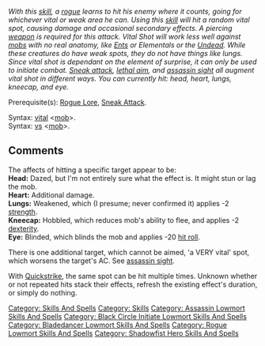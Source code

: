 *With this [skill](:Category:_Skills.md "wikilink"), a
[rogue](:Category:_Rogues.md "wikilink") learns to hit his enemy where
it counts, going for whichever vital or weak area he can. Using this
[skill](:Category:_Skills.md "wikilink") will hit a random vital spot,
causing damage and occasional secondary effects. A piercing
[weapon](:Category:_Weapons.md "wikilink") is required for this attack.
Vital Shot will work less well against
[mobs](:Category:_Mobs.md "wikilink") with no real anatomy, like
[Ents](Ents.md "wikilink") or Elementals or the
[Undead](Undead_Mobs.md "wikilink"). While these creatures do have weak
spots, they do not have things like lungs. Since vital shot is dependant
on the element of surprise, it can only be used to initiate combat.
[Sneak attack](Sneak_Attack.md "wikilink"), [lethal
aim](Lethal_Aim.md "wikilink"), and [assassin
sight](Assassin_Sight.md "wikilink") all augment vital shot in different
ways. You can currently hit: head, heart, lungs, kneecap, and eye.*

Prerequisite(s): [Rogue Lore](Rogue_Lore.md "wikilink"), [Sneak
Attack](Sneak_Attack.md "wikilink").

Syntax: [vital](Vital.md "wikilink")
\<[mob](:Category:_Mobs.md "wikilink")\>.  
Syntax: [vs](VS.md "wikilink")
\<[mob](:Category:_Mobs.md "wikilink")\>.  

## Comments

The affects of hitting a specific target appear to be:  
**Head:** Dazed, but I'm not entirely sure what the effect is. It might
stun or lag the mob.  
**Heart:** Additional damage.  
**Lungs:** Weakened, which (I presume; never confirmed it) applies -2
[strength](Strength.md "wikilink").  
**Kneecap:** Hobbled, which reduces mob's ability to flee, and applies
-2 [dexterity](Dexterity.md "wikilink").  
**Eye:** Blinded, which blinds the mob and applies -20 [hit
roll](Hit_Roll.md "wikilink").

There is one additional target, which cannot be aimed, 'a VERY vital'
spot, which worsens the target's AC. See [assassin
sight](Assassin_Sight.md "wikilink").

With [Quickstrike](Quickstrike "wikilink"), the same spot can be hit
multiple times. Unknown whether or not repeated hits stack their
effects, refresh the existing effect's duration, or simply do nothing.

[Category: Skills And Spells](Category:_Skills_And_Spells "wikilink")
[Category: Skills](Category:_Skills "wikilink") [Category: Assassin
Lowmort Skills And
Spells](Category:_Assassin_Lowmort_Skills_And_Spells "wikilink")
[Category: Black Circle Initiate Lowmort Skills And
Spells](Category:_Black_Circle_Initiate_Lowmort_Skills_And_Spells "wikilink")
[Category: Bladedancer Lowmort Skills And
Spells](Category:_Bladedancer_Lowmort_Skills_And_Spells "wikilink")
[Category: Rogue Lowmort Skills And
Spells](Category:_Rogue_Lowmort_Skills_And_Spells "wikilink") [Category:
Shadowfist Hero Skills And
Spells](Category:_Shadowfist_Hero_Skills_And_Spells "wikilink")
